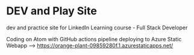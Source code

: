 # DEV and Play Site 

dev and practice site for LinkedIn Learning course - Full Stack Developer

Coding on Atom with GitHub actions pipeline deploying to Azure Static Webapp --> https://orange-plant-09859280f.1.azurestaticapps.net/


